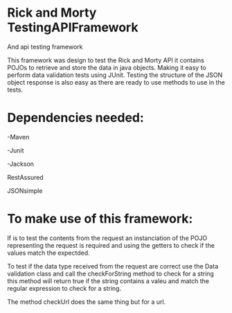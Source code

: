 # Rick and Morty TestingAPIFramework
And api testing framework

This framework was design to test the Rick and Morty API it contains POJOs to retrieve and store the data in java objects.
Making it easy to perform data validation tests using JUnit. Testing the structure of the JSON object response is also easy as there are ready to use methods to use in the tests.

# Dependencies needed:

-Maven

-Junit​

-Jackson​

RestAssured​

JSONsimple​

# To make use of this framework:

If is to test the contents from the request an instanciation of the POJO representing the request is required and using the getters to check if the values match the expectded.

To test if the data type received from the request are correct use the Data validation class and call the checkForString method to check for a string this method will return true if the string contains a valeu and match the regular expression to check for a string.

The method checkUrl does the same thing but for a url.
